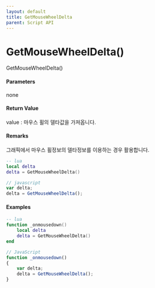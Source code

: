 ```yaml
---
layout: default
title: GetMouseWheelDelta
parent: Script API
---
```

# GetMouseWheelDelta\(\)

GetMouseWheelDelta\(\)

#### Parameters

none

#### Return Value

value : 마우스 휠의 델타값을 가져옵니다.

#### Remarks

그래픽에서 마우스 휠정보의 델타정보를 이용하는 경우 활용합니다.

```lua
-- lua
local delta
delta = GetMouseWheelDelta()
```

```js
// javascript
var delta;
delta = GetMouseWheelDelta();
```

#### 

#### Examples

```lua
-- lua
function _onmousedown()
    local delta
    delta = GetMouseWheelDelta()
end
```

```js
// JavaScript
function _onmousedown()
{    
    var delta;
    delta = GetMouseWheelDelta();
}
```



